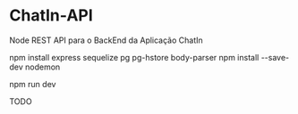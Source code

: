 # ChatIn-API
 Node REST API para o BackEnd da Aplicação ChatIn

 npm install express sequelize pg pg-hstore body-parser
 npm install --save-dev nodemon

npm run dev 

TODO
